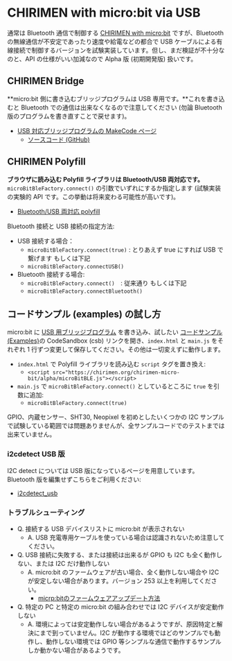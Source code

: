 # CHIRIMEN with micro:bit via USB

通常は Bluetooth 通信で制御する [CHIRIMEN with micro:bit](../) ですが、Bluetooth の無線通信が不安定であったり速度や給電などの都合で USB ケーブルによる有線接続で制御するバージョンを試験実装しています。但し、まだ検証が不十分なのと、API の仕様がいい加減なので Alpha 版 (初期開発版) 扱いです。

## CHIRIMEN Bridge

**micro:bit 側に書き込むブリッジプログラムは USB 専用です。**これを書き込むと Bluetooth での通信は出来なくなるので注意してください (勿論 Bluetooth 版のプログラムを書き直すことで戻せます)。

- [USB 対応ブリッジプログラムの MakeCode ページ](https://r.chirimen.org/makecode-chirimen-alpha)
  - [ソースコード (GitHub)](micro-bit-usb/)

## CHIRIMEN Polyfill

**ブラウザに読み込む Polyfill ライブラリは Bluetooth/USB 両対応です。**`microBitBleFactory.connect()` の引数でいずれにするか指定します (試験実装の実験的 API です。この挙動は将来変わる可能性が高いです)。

- [Bluetooth/USB 両対応 polyfill](https://chirimen.org/chirimen-micro-bit/alpha/microBitBLE.js)

Bluetooth 接続と USB 接続の指定方法:

- USB 接続する場合：
  - `microBitBleFactory.connect(true)` : とりあえず true にすれば USB で繋げます もしくは下記
  - `microBitBleFactory.connectUSB()`
- Bluetooth 接続する場合:
  - `microBitBleFactory.connect()`　: 従来通り もしくは下記
  - `microBitBleFactory.connectBluetooth()`

## コードサンプル (examples) の試し方

micro:bit に [USB 用ブリッジブログラム](https://r.chirimen.org/makecode-chirimen-alpha) を書き込み、試したい [コードサンプル (Examples)](../examples)の CodeSandbox (csb) リンクを開き、`index.html` と `main.js` をそれぞれ 1 行ずつ変更して保存してください。その他は一切変えずに動作します。

- `index.html` で Polyfill ライブラリを読み込む `script` タグを置き換え:
  - `<script src="https://chirimen.org/chirimen-micro-bit/alpha/microBitBLE.js"></script>`
- `main.js` で `microBitBleFactory.connect()` としているところに `true` を引数に追加:
  - `microBitBleFactory.connect(true)`

GPIO、内蔵センサー、SHT30, Neopixel を初めとしたいくつかの I2C サンプルで試験している範囲では問題ありませんが、全サンプルコードでのテストまでは出来ていません。

### i2cdetect USB 版

I2C detect については USB 版になっているページを用意しています。Bluetooth 版を編集せずこちらをご利用ください:

- [i2cdetect_usb](i2cdetect_usb/index.html)

### トラブルシューティング

- Q. 接続する USB デバイスリストに micro:bit が表示されない
  - A. USB 充電専用ケーブルを使っている場合は認識されないため注意してください。
- Q. USB 接続に失敗する、または接続は出来るが GPIO も I2C も全く動作しない、または I2C だけ動作しない
  - A. micro:bit のファームウェアが古い場合、全く動作しない場合や I2C が安定しない場合があります。バージョン 253 以上を利用してください。  
    - [micrp:bitのファームウェアアップデート方法](https://microbit.org/get-started/user-guide/firmware/)
- Q. 特定の PC と特定の micro:bit の組み合わせでは I2C デバイスが安定動作しない
  - A. 環境によっては安定動作しない場合があるようですが、原因特定と解決にまで到っていません。I2C が動作する環境ではどのサンプルでも動作し、動作しない環境では GPIO 等シンプルな通信で動作するサンプルしか動かない場合があるようです。

